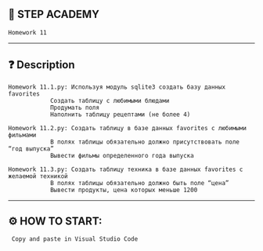 ## 📘 STEP ACADEMY 
    Homework 11
---
## ❓ Description 
    
    Homework 11.1.py: Используя модуль sqlite3 создать базу данных favorites
                Создать таблицу с любимыми блюдами
                Продумать поля
                Наполнить таблицу рецептами (не более 4)

    Homework 11.2.py: Создать таблицу в базе данных favorites c любимыми фильмами
                В полях таблицы обязательно должно присутствовать поле “год выпуска”
                Вывести фильмы определенного года выпуска

    Homework 11.3.py: Создать таблицу техника в базе данных favorites с желаемой техникой
                В полях таблицы обязательно должно быть поле “цена”
                Вывести продукты, цена которых меньше 1200
    
---
## ⚙️ HOW TO START: 
     Copy and paste in Visual Studio Code